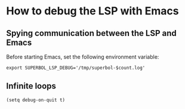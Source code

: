 # How to debug the LSP with Emacs

## Spying communication between the LSP and Emacs

Before starting Emacs, set the following environment variable:

```
export SUPERBOL_LSP_DEBUG='/tmp/superbol-$count.log'

```


## Infinite loops


```
(setq debug-on-quit t)
```
